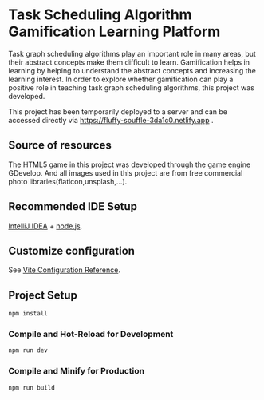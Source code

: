 # Task Scheduling Algorithm Gamification Learning Platform
Task graph scheduling algorithms play an important role in many areas, but their abstract concepts make them difficult to learn. Gamification helps in learning by helping to understand the abstract concepts and increasing the learning interest. In order to explore whether gamification can play a positive role in teaching task graph scheduling algorithms, this project was developed.

This project has been temporarily deployed to a server and can be accessed directly via https://fluffy-souffle-3da1c0.netlify.app .

## Source of resources
The HTML5 game in this project was developed through the game engine GDevelop. And all images used in this project are from free commercial photo libraries(flaticon,unsplash,...).

## Recommended IDE Setup

[IntelliJ IDEA](https://www.jetbrains.com/idea/) + [node.js](https://nodejs.org/en).

## Customize configuration

See [Vite Configuration Reference](https://vitejs.dev/config/).

## Project Setup

```sh
npm install
```

### Compile and Hot-Reload for Development

```sh
npm run dev
```

### Compile and Minify for Production

```sh
npm run build
```
